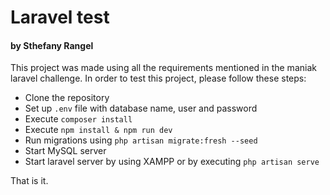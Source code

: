 # Laravel test
#### by Sthefany Rangel

This project was made using all the requirements mentioned in the maniak laravel challenge. 
In order to test this project, please follow these steps:

- Clone the repository
- Set up `.env` file with database name, user and password
- Execute `composer install`
- Execute `npm install & npm run dev`
- Run migrations using `php artisan migrate:fresh --seed`
- Start MySQL server
- Start laravel server by using XAMPP or by executing `php artisan serve`

That is it.
